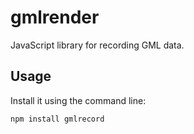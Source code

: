 # gmlrender
JavaScript library for recording GML data.

## Usage
Install it using the command line:
```
npm install gmlrecord
```